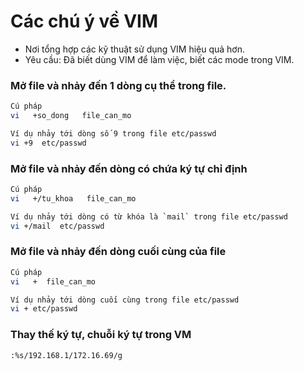 ﻿# Các chú ý về VIM
- Nơi tổng hợp các kỹ thuật sử dụng VIM hiệu quả hơn.
- Yêu cầu: Đã biết dùng VIM để làm việc, biết các mode trong VIM.

###  Mở file và nhảy đến 1 dòng cụ thể trong file.
```sh
Cú pháp
vi   +so_dong   file_can_mo

Ví dụ nhảy tới dòng số 9 trong file etc/passwd
vi +9  etc/passwd
```

###  Mở file và nhảy đến dòng có chứa ký tự chỉ định
```sh
Cú pháp
vi   +/tu_khoa   file_can_mo

Ví dụ nhảy tới dòng có từ khóa là `mail` trong file etc/passwd
vi +/mail  etc/passwd
```

###  Mở file và nhảy đến dòng cuối cùng của file
```sh
Cú pháp
vi   +  file_can_mo

Ví dụ nhảy tới dòng cuối cùng trong file etc/passwd
vi + etc/passwd
```

### Thay thế ký tự, chuỗi ký tự trong VM 
```sh
:%s/192.168.1/172.16.69/g
```